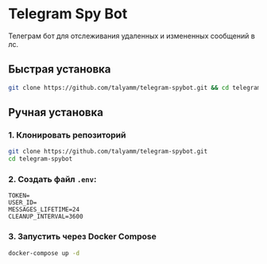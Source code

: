 # Telegram Spy Bot

Телеграм бот для отслеживания удаленных и измененных сообщений в лс.

## Быстрая установка

```bash
git clone https://github.com/talyamm/telegram-spybot.git && cd telegram-spybot && sudo chmod +x setup.sh && ./setup.sh
```
 
## Ручная установка

### 1. Клонировать репозиторий
```bash
git clone https://github.com/talyamm/telegram-spybot.git
cd telegram-spybot
```

### 2. Создать файл `.env`:
```
TOKEN=
USER_ID=
MESSAGES_LIFETIME=24
CLEANUP_INTERVAL=3600
```

### 3. Запустить через Docker Compose
```bash
docker-compose up -d
```